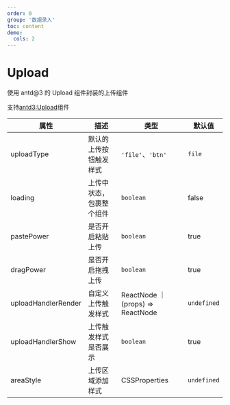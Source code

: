 ```yaml
---
order: 0
group: '数据录入'
toc: content
demo:
  cols: 2
---
```


# Upload

使用 antd@3 的 Upload 组件封装的上传组件

<code src="./UploadExample1.tsx" title="默认组件"></code>
<code src="./UploadExample2.tsx" title="自定义上传触发按钮"></code>
<code src="./UploadExample3.tsx" title="关闭拖拽粘贴功能"></code>
<code src="./UploadExample4.tsx" title="禁用上传功能"></code>

支持[antd3:Upload](https://3x.ant.design/components/upload-cn)组件

| 属性                | 描述                     | 类型                              | 默认值      |
| ------------------- | ------------------------ | --------------------------------- | ----------- |
| uploadType          | 默认的上传按钮触发样式   | `'file'`、`'btn'`                 | `file`      |
| loading             | 上传中状态，包裹整个组件 | `boolean`                         | false       |
| pastePower          | 是否开启粘贴上传         | `boolean`                         | true        |
| dragPower           | 是否开启拖拽上传         | `boolean`                         | true        |
| uploadHandlerRender | 自定义上传触发样式       | ReactNode ｜ (props) => ReactNode | `undefined` |
| uploadHandlerShow   | 上传触发样式是否展示     | `boolean`                         | true        |
| areaStyle           | 上传区域添加样式         | CSSProperties                     | `undefined` |

<!-- <API></API> -->
